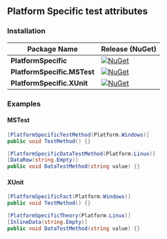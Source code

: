 ## Platform Specific test attributes

### Installation

| Package Name  | Release (NuGet)                                                                                     |
| ------------- | --------------------------------------------------------------------------------------------------- |
| **PlatformSpecific** | [![NuGet](https://img.shields.io/nuget/v/PlatformSpecific.svg)](https://www.nuget.org/packages/PlatformSpecific/) |
| **PlatformSpecific.MSTest** | [![NuGet](https://img.shields.io/nuget/v/PlatformSpecific.MSTest.svg)](https://www.nuget.org/packages/PlatformSpecific.MSTest/) |
| **PlatformSpecific.XUnit** | [![NuGet](https://img.shields.io/nuget/v/PlatformSpecific.XUnit.svg)](https://www.nuget.org/packages/PlatformSpecific.XUnit/) |

### Examples

#### MSTest

```csharp
[PlatformSpecificTestMethod(Platform.Windows)]
public void TestMethod() {}

[PlatformSpecificDataTestMethod(Platform.Linux)]
[DataRow(string.Empty)]
public void DataTestMethod(string value) {}
```

#### XUnit

```csharp
[PlatformSpecificFact(Platform.Windows)]
public void TestMethod() {}

[PlatformSpecificTheory(Platform.Linux)]
[InlineData(string.Empty)]
public void DataTestMethod(string value) {}
```
